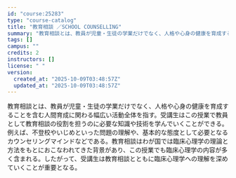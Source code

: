 ```yaml
---
id: "course:25283"
type: "course-catalog"
title: "教育相談 ／SCHOOL COUNSELLING"
summary: "教育相談とは、教員が児童・生徒の学業だけでなく、人格や心身の健康を育成することを含む人間育成に関わる幅広い活動全体を指す。受講生はこの授業で教員として教育相談の役割を担うのに必要な知識や技術を学んでいくことができる。例えば、不登校やいじめと…"
tags: []
campus: ""
credits: 2
instructors: []
license: " "
version:
  created_at: "2025-10-09T03:48:57Z"
  updated_at: "2025-10-09T03:48:57Z"
---
```


教育相談とは、教員が児童・生徒の学業だけでなく、人格や心身の健康を育成することを含む人間育成に関わる幅広い活動全体を指す。受講生はこの授業で教員として教育相談の役割を担うのに必要な知識や技術を学んでいくことができる。例えば、不登校やいじめといった問題の理解や、基本的な態度として必要となるカウンセリングマインドなどである。教育相談はわが国では臨床心理学の理論と方法をもとにおこなわれてきた背景があり、この授業でも臨床心理学の内容が多く含まれる。したがって、受講生は教育相談とともに臨床心理学への理解を深めていくことが重要となる。
